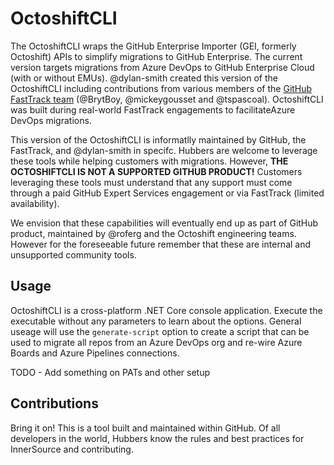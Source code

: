 # OctoshiftCLI

The OctoshiftCLI wraps the GitHub Enterprise Importer (GEI, formerly Octoshift) APIs to simplify migrations to GitHub Enterprise.  The current version targets migrations from Azure DevOps to GitHub Enterprise Cloud (with or without EMUs).  @dylan-smith created this version of the OctoshiftCLI including contributions from various members of the [GitHub FastTrack team](https://github.com/github/fasttrack/) (@BrytBoy, @mickeygousset and @tspascoal). OctoshiftCLI was built during real-world FastTrack engagements to facilitateAzure DevOps migrations.

This version of the OctoshiftCLI is informatlly maintained by GitHub, the FastTrack, and @dylan-smith in specifc.  Hubbers are welcome to leverage these tools while helping customers with migrations.  However, **THE OCTOSHIFTCLI IS NOT A SUPPORTED GITHUB PRODUCT!**  Customers leveraging these tools must understand that any support must come through a paid GitHub Expert Services engagement or via FastTrack (limited availability). 

We envision that these capabilities will eventually end up as part of GitHub product, maintained by @roferg and the Octoshift engineering teams.  However for the foreseeable future remember that these are internal and unsupported community tools.

## Usage

OctoshiftCLI is a cross-platform .NET Core console application.  Execute the executable without any parameters to learn about the options. General useage will use the `generate-script` option to create a script that can be used to migrate all repos from an Azure DevOps org and re-wire Azure Boards and Azure Pipelines connections.

TODO - Add something on PATs and other setup

## Contributions

Bring it on! This is a tool built and maintained within GitHub.  Of all developers in the world, Hubbers know the rules and best practices for InnerSource and contributing.